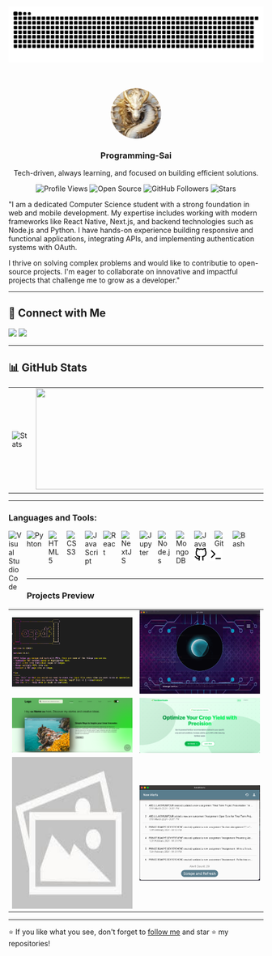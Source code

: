 <div align='center'>

<picture>
  <source srcset="https://raw.githubusercontent.com/Programming-Sai/Programming-Sai/output/github-snake-dark.svg" media="(prefers-color-scheme: dark)" />
  <source srcset="https://raw.githubusercontent.com/Programming-Sai/Programming-Sai/output/github-snake.svg" media="(prefers-color-scheme: light)" />
  <img src="https://raw.githubusercontent.com/Programming-Sai/Programming-Sai/output/github-snake.svg" alt="Snake" />
</picture>
</div>

<br>
<br>

<p align='center'>
    <img src="p-logo.png" alt="My Logo" style="vertical-align: middle; width: 100px; border-radius:50%;"> 
</p>
<h3 align='center'>Programming-Sai</h3>
<p align='center'>Tech-driven, always learning, and focused on building efficient solutions.</p>

<div align="center">
  
  ![Profile Views](https://komarev.com/ghpvc/?username=Programming-Sai&logoColor=red&color=blue)
  ![Open Source](https://img.shields.io/badge/Open%20Source%20Contributor-%E2%9C%94-blue?style=default)
  ![GitHub Followers](https://img.shields.io/github/followers/Programming-Sai?label=Followers&style=default)
  ![Stars](https://img.shields.io/github/stars/Programming-Sai?label=Stars&style=default)
</div>

"I am a dedicated Computer Science student with a strong foundation in web and mobile development. My expertise includes working with modern frameworks like React Native, Next.js, and backend technologies such as Node.js and Python. I have hands-on experience building responsive and functional applications, integrating APIs, and implementing authentication systems with OAuth.

I thrive on solving complex problems and would like to contributie to open-source projects. I'm eager to collaborate on innovative and impactful projects that challenge me to grow as a developer."

---


## 🤝 Connect with Me

<a href="https://www.linkedin.com/in/isaiah-nii-larte-mensah-lartey/" target="_blank"><img src="https://img.shields.io/badge/LinkedIn-%230077B5.svg?style=flat&logo=linkedin&logoColor=white"/></a>
<a href="mailto:saiahprog6@gmail.com"><img src="https://img.shields.io/badge/Email-%23D14836.svg?style=flat&logo=gmail&logoColor=white"/></a>

---

## 📊 GitHub Stats

|                                                                                                                                          |                                                                                                                                                    |
| ---------------------------------------------------------------------------------------------------------------------------------------- | -------------------------------------------------------------------------------------------------------------------------------------------------- |
| <picture><source srcset="https://github-readme-stats.vercel.app/api?username=Programming-Sai&show_icons=true&theme=radical" media="(prefers-color-scheme: dark)" /><source srcset="https://github-readme-stats.vercel.app/api?username=Programming-Sai&show_icons=true&theme=default" media="(prefers-color-scheme: light)" /><img src="https://github-readme-stats.vercel.app/api?username=Programming-Sai&show_icons=true&theme=default" alt="Stats" width="500" height="200"  /></picture>|  <picture><source srcset="https://github-readme-stats.vercel.app/api/top-langs/?username=Programming-Sai&layout=compact&theme=radical" media="(prefers-color-scheme: dark)" /><source srcset="https://github-readme-stats.vercel.app/api/top-langs/?username=Programming-Sai&layout=compact&theme=default" media="(prefers-color-scheme: light)" /><img src="https://github-readme-stats.vercel.app/api/top-langs/?username=Programming-Sai&layout=compact&theme=default" width="500" height="200" /></picture>|

---

### Languages and Tools:

<img align="left" alt="Visual Studio Code" width="26px" src="https://cdn.jsdelivr.net/gh/devicons/devicon/icons/vscode/vscode-original.svg" style="padding-right:10px;" />
<img align="left" alt="Pyhton" width="33px" src="https://cdn.jsdelivr.net/gh/devicons/devicon/icons/python/python-original.svg" style="padding-right:10px;" />
<img align="left" alt="HTML5" width="26px" src="https://cdn.jsdelivr.net/gh/devicons/devicon/icons/html5/html5-original.svg" style="padding-right:10px;" />
<img align="left" alt="CSS3" width="26px" src="https://cdn.jsdelivr.net/gh/devicons/devicon/icons/css3/css3-original.svg" style="padding-right:10px;" />
<img align="left" alt="JavaScript" width="26px" src="https://cdn.jsdelivr.net/gh/devicons/devicon/icons/javascript/javascript-original.svg" style="padding-right:10px;" />
<img align="left" alt="React" width="26px" src="https://cdn.jsdelivr.net/gh/devicons/devicon/icons/react/react-original.svg" style="padding-right:10px;" />
<img align="left" alt="NextJS" width="26px" src="https://cdn.jsdelivr.net/gh/devicons/devicon/icons/nextjs/nextjs-original.svg" style="padding-right:10px;" />
<img align="left" alt="Jupyter" width="26px" src="https://cdn.jsdelivr.net/gh/devicons/devicon/icons/jupyter/jupyter-original.svg" style="padding-right:10px;" />
<img align="left" alt="Node.js" width="26px" src="https://cdn.jsdelivr.net/gh/devicons/devicon/icons/nodejs/nodejs-original.svg" style="padding-right:10px;" />

<img align="left" alt="MongoDB" width="26px" src="https://cdn.jsdelivr.net/gh/devicons/devicon/icons/mongodb/mongodb-original.svg" style="padding-right:10px;" />
<img align="left" alt="Java" width="30px" src="https://cdn.jsdelivr.net/gh/devicons/devicon/icons/java/java-original.svg" style="padding-right:10px;" />

<img align="left" alt="Git" width="26px" src="https://cdn.jsdelivr.net/gh/devicons/devicon/icons/git/git-original.svg" style="padding-right:10px;" />

<img align="left" alt="Bash" width="30px" src="https://cdn.jsdelivr.net/gh/devicons/devicon/icons/bash/bash-original.svg" style="padding-right:10px;" />

<picture>
  <source srcset="github-dark.svg" media="(prefers-color-scheme: dark)" />
  <source srcset="github-light.svg" media="(prefers-color-scheme: light)" />
  <img src="github-light.svg" alt="Terminal" width="26px" />
</picture>
<picture>
  <source srcset="terminal-dark.svg" media="(prefers-color-scheme: dark)" />
  <source srcset="terminal-light.svg" media="(prefers-color-scheme: light)" />
  <img src="terminal-light.svg" alt="Terminal" width="26px" />
</picture>
<br />
<br />

---

### Projects Preview

|                                                                                                                                                                                                                                                                                                          |                                                                                                                                                                                                                                                                                                                                         |
| -------------------------------------------------------------------------------------------------------------------------------------------------------------------------------------------------------------------------------------------------------------------------------------------------------- | --------------------------------------------------------------------------------------------------------------------------------------------------------------------------------------------------------------------------------------------------------------------------------------------------------------------------------------- |
| <a href="https://github.com/Programming-Sai/PDF-Summarizer" target="_blank"><img src='./ospdf.png' alt='PDF-Summariser' width='500px'  /> </a>                                                                                                                                                       | <a href="https://github.com/Programming-Sai/Conviva-v-1.0" target="_blank"><img src='./conviva-v.1.png' alt='PDF-Summariser' width='500px'     /></a>                                                                                                                                                                               |
| <a href="https://programming-sai.github.io/Blog/" target="_blank"><picture><source srcset="blog-dark.png" media="(prefers-color-scheme: dark)" /><source srcset="blog-light.png" media="(prefers-color-scheme: light)" /><img src="blog-light.png" alt="Blog" width="500px" /></picture></a> | <a href="https://programming-sai.github.io/Fertilizer-Recommendation-System/" target="_blank"><img src='./fertilizer.png' alt='Fertilizer Recommendation System' width='500px'     /> </a>                                                                                                                                                                                                                                            |
| <a href="https://github.com/Programming-Sai/File-Explorer         " target="_blank"><img src='./not-found.jpg' alt='File Explorer' width='450px' height='300px'  />                                                                                          | <a href="https://github.com/Programming-Sai/SakaiAlerts" target="_blank"><picture><source srcset="sakai-alerts-dark.png" media="(prefers-color-scheme: dark)" /><source srcset="sakai-alerts-light.png" media="(prefers-color-scheme: light)" /><img src="sakai-alerts-light.png" alt="Sakai Alerts" width="500px" /></picture></a> |

---

⭐️ If you like what you see, don't forget to [follow me](https://github.com/Programming-Sai) and star ⭐ my repositories!
